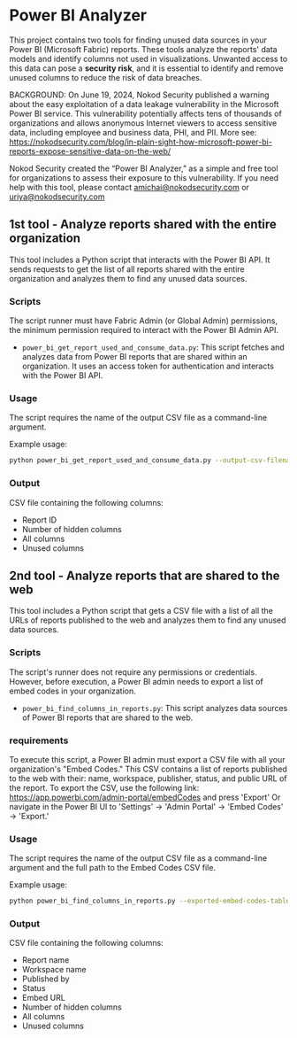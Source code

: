 # Power BI Analyzer

This project contains two tools for finding unused data sources in your Power BI (Microsoft Fabric) reports.
These tools analyze the reports' data models and identify columns not used in visualizations.
Unwanted access to this data can pose a __security risk__, and it is essential to identify and remove unused
columns to reduce the risk of data breaches.

BACKGROUND:
On June 19, 2024, Nokod Security published a warning about the easy exploitation of a data leakage vulnerability in the Microsoft Power BI service. This vulnerability potentially affects tens of thousands of organizations and allows anonymous Internet viewers to access sensitive data, including employee and business data, PHI, and PII. More see: https://nokodsecurity.com/blog/in-plain-sight-how-microsoft-power-bi-reports-expose-sensitive-data-on-the-web/

Nokod Security created the “Power BI Analyzer,” as a simple and free tool for organizations to assess their exposure to this vulnerability. 
If you need help with this tool, please contact amichai@nokodsecurity.com or uriya@nokodsecurity.com

## 1st tool - Analyze reports shared with the entire organization
This tool includes a Python script that interacts with the Power BI API. It sends requests to get the list of all reports shared with the entire organization and analyzes them to find any unused data sources.

### Scripts
The script runner must have Fabric Admin (or Global Admin) permissions, the minimum permission required to interact with the Power BI Admin API.

- `power_bi_get_report_used_and_consume_data.py`: This script fetches and analyzes data from Power BI reports that are shared within an organization. It uses an access token for authentication and interacts with the Power BI API.

### Usage

The script requires the name of the output CSV file as a command-line argument.


Example usage:

```bash
python power_bi_get_report_used_and_consume_data.py --output-csv-filename output.csv
```

### Output
CSV file containing the following columns:
* Report ID
* Number of hidden columns
* All columns
* Unused columns

## 2nd tool - Analyze reports that are shared to the web
This tool includes a Python script that gets a CSV file with a list of all the URLs of reports published to the web and analyzes them to find any unused data sources.

### Scripts
The script's runner does not require any permissions or credentials. However, before execution, a Power BI admin needs to export a list of embed codes in your organization.

- `power_bi_find_columns_in_reports.py`: This script analyzes data sources of Power BI reports that are shared to the web.

### requirements
To execute this script, a Power BI admin must export a CSV file with all your organization's "Embed Codes."
This CSV contains a list of reports published to the web with their: name, workspace, publisher, status, and public URL
of the report. To export the CSV, use the following link: https://app.powerbi.com/admin-portal/embedCodes and press
'Export' Or navigate in the Power BI UI to 'Settings' -> 'Admin Portal' -> 'Embed Codes' -> 'Export.'
### Usage

The script requires the name of the output CSV file as a command-line argument and the full path to the Embed Codes CSV file.

Example usage:

```bash
python power_bi_find_columns_in_reports.py --exported-embed-codes-table "C:\Users\MyUserName\Downloads\Embed Codes.csv" --output-csv-filename "C:\Users\MyUserName\Downloads\output.csv"
```

### Output
CSV file containing the following columns:
* Report name 
* Workspace name
* Published by
* Status
* Embed URL
* Number of hidden columns
* All columns
* Unused columns
